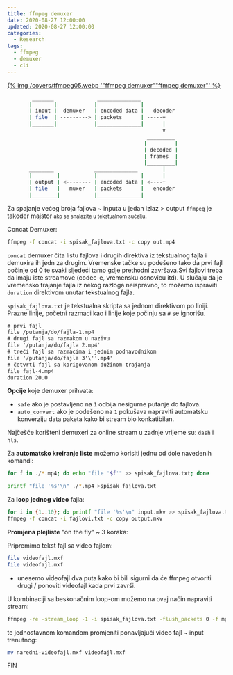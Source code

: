 ```yaml
---
title: ffmpeg demuxer
date: 2020-08-27 12:00:00
updated: 2020-08-27 12:00:00
categories:
  - Research
tags:
  - ffmpeg
  - demuxer
  - cli
---
```


<a href="ffmpeg_concate_demuxer" aria-label="pročitaj" title="ffmpeg gif">{% img /covers/ffmpeg05.webp '"ffmpeg demuxer""ffmpeg demuxer"' %}</a>

<!--more-->

```sh osnovna ffmeg shema
        _______              ______________            
       |       |            |              |           
       | input |  demuxer   | encoded data |   decoder
       | file  | ---------> | packets      | -----+    
       |_______|            |______________|      |    
                                                  v    
                                             _________
                                            |         |
                                            | decoded |
                                            | frames  |
                                            |_________|
       ________             ______________        |    
       |        |           |              |      |    
       | output | <-------- | encoded data | <----+    
       | file   |   muxer   | packets      |   encoder
       |________|           |______________|           
```

Za spajanje većeg broja fajlova ~ inputa u jedan izlaz > output `ffmpeg` je također majstor <small>ako se snalazite u tekstualnom sučelju</small>.

Concat Demuxer:

```sh
ffmpeg -f concat -i spisak_fajlova.txt -c copy out.mp4
```

`concat` demuxer čita listu fajlova i drugih direktiva iz tekstualnog fajla i demuxira ih jedn za drugim. Vremenske tačke su podešeno tako da prvi fajl počinje od 0 te svaki sljedeći tamo gdje prethodni završava.Svi fajlovi treba da imaju iste streamove (codec-e, vremensku osnovicu itd). U slučaju da je vremensko trajanje fajla iz nekog razloga neispravno, to možemo ispraviti `duration` direktivom unutar tekstualnog fajla.

`spisak_fajlova.txt` je tekstualna skripta sa jednom direktivom po liniji. Prazne linije, početni razmaci kao i linije koje počinju sa `#` se ignorišu.

```txt primjer spisak_fajlova.txt
# prvi fajl
file /putanja/do/fajla-1.mp4
# drugi fajl sa razmakom u nazivu
file '/putanja/do/fajla 2.mp4'
# treći fajl sa razmacima i jednim podnavodnikom
file '/putanja/do/fajla 3'\''.mp4'
# četvrti fajl sa korigovanom dužinom trajanja
file fajl-4.mp4
duration 20.0
```

**Opcije** koje demuxer prihvata:

- `safe` ako je postavljeno na `1` odbija nesigurne putanje do fajlova.
- `auto_convert` ako je podešeno na `1` pokušava napraviti automatsku konverziju data paketa kako bi stream bio konkatibilan.

Najčešće korišteni demuxeri za online stream u zadnje vrijeme su: `dash` i `hls`.

Za **automatsko kreiranje liste** možemo korisiti jednu od dole navedenih komandi:
```sh for $1 in $2 do $3; done
for f in ./*.mp4; do echo "file '$f'" >> spisak_fajlova.txt; done
```
```sh printf
printf "file '%s'\n" ./*.mp4 >spisak_fajlova.txt
```

Za **loop jednog video** fajla:
```sh for i in {1..10};
for i in {1..10}; do printf "file '%s'\n" input.mkv >> spisak_fajlova.txt; done
ffmpeg -f concat -i fajlovi.txt -c copy output.mkv
```

**Promjena plejliste** "on the fly" ~ 3 koraka:

Pripremimo tekst fajl sa video fajlom:

```sh spisak_fajlova.txt
file videofajl.mxf
file videofajl.mxf
```
- unesemo videofajl dva puta kako bi bili sigurni da će ffmpeg otvoriti drugi / ponoviti videofajl kada prvi završi.

U kombinaciji sa beskonačnim loop-om možemo na ovaj način napraviti stream:

```sh -stream_loop
ffmpeg -re -stream_loop -1 -i spisak_fajlova.txt -flush_packets 0 -f mpegts udp://127.0.0.1:5000?pkt_size=1316
```

te jednostavnom komandom promjeniti ponavljajući video fajl ~ input trenutnog:

```sh mv
mv naredni-videofajl.mxf videofajl.mxf
```

FIN
